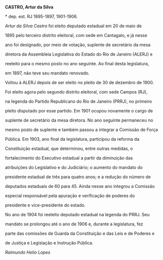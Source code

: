**CASTRO, Artur da Silva**



\* dep. est. RJ 1895-1897, 1901-1906.



*Artur da Silva Castro* foi eleito deputado estadual em 20 de maio de

1895 pelo terceiro distrito eleitoral, com sede em Cantagalo, e já nesse

ano foi designado, por meio de votação, suplente de secretário da mesa

diretora da Assembleia Legislativa do Estado do Rio de Janeiro (ALERJ) e

reeleito para o mesmo posto no ano seguinte. Ao final desta legislatura,

em 1897, não teve seu mandato renovado.



Voltou à ALERJ depois de ser eleito no pleito de 30 de dezembro de 1900.

Foi eleito agora pelo segundo distrito eleitoral, com sede Campos (RJ),

na legenda do Partido Republicano do Rio de Janeiro (PRRJ), no primeiro

pleito disputado por esse partido. Em 1901 ocupou novamente o cargo de

suplente de secretário da mesa diretora. No ano seguinte permaneceu no

mesmo posto de suplente e também passou a integrar a Comissão de Força

Pública. Em 1903, ano final da legislatura, participou da reforma da

Constituição estadual, que determinou, entre outras medidas, o

fortalecimento do Executivo estadual a partir da diminuição das

atribuições do Legislativo e do Judiciário; o aumento do mandato do

presidente estadual de três para quatro anos; e a redução do número de

deputados estaduais de 60 para 45. Ainda nesse ano integrou a Comissão

especial responsável pela apuração e verificação de poderes do

presidente e vice-presidente do estado.



No ano de 1904 foi reeleito deputado estadual na legenda do PRRJ. Seu

mandato se prolongou até o ano de 1906 e, durante a legislatura, fez

parte das comissões de Guarda da Constituição e das Leis e de Poderes e

de Justiça e Legislação e Instrução Pública.



*Raimundo Helio Lopes*



